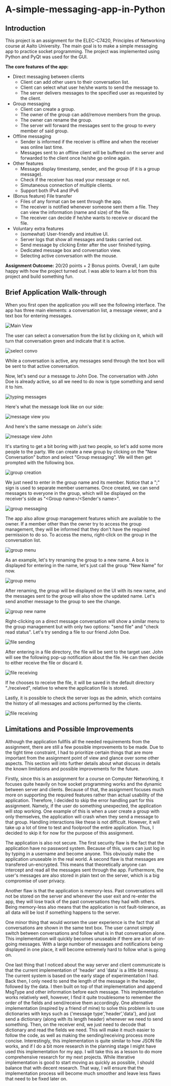 # A-simple-messaging-app-in-Python

## Introduction
This project is an assignment for the ELEC-C7420, Principles of Networking course at Aalto University. The main goal is to make a simple messaging app to practice socket programming. The project was implemented using Python and PyQt was used for the GUI.

**The core features of the app:**
- Direct messaging between clients
  - Client can add other users to their conversation list.
  - Client can select what user he/she wants to send the message to.
  - The server delivers messages to the specified user as requested by the client.
- Group messaging
  - Client can create a group.
  - The owner of the group can add/remove members from the group.
  - The owner can rename the group.
  - The server will forward the messages sent to the group to every member of said group.
- Offline messaging
  - Sender is informed if the receiver is offline and when the receiver was online last time.
  - Messages sent to an offline client will be buffered on the server and forwarded to the client once he/she go online again.
- Other features
  - Message display timestamp, sender, and the group (if it is a group message).
  - Check if the receiver has read your message or not.
  - Simutaneous connection of multiple clients.
  - Support both IPv4 and IPv6
- (Bonus feature) File transfer
  - Files of any format can be sent through the app.
  - The receiver is notified whenever someone sent them a file. They can view the information (name and size) of the file.
  - The receiver can decide if he/she wants to receive or discard the file.
- Voluntary extra features 
  - (somewhat) User-friendly and intuitive UI.
  - Server logs that show all messages and tasks carried out.
  - Send message by clicking Enter after the user finished typing.
  - Dedicated message box and conversation view.
  - Selecting active conversation with the mouse.

**Assignment Outcome:** 20/20 points + 2 Bonus points. Overall, I am quite happy with how the project turned out. I was able to learn a lot from this project and build something fun.
  
## Brief Application Walk-through
When you first open the application you will see the following interface. The app has three main elements: a conversation list, a message viewer, and a text box for entering messages. 

![Main View](./Documentation/readme_images/main_view.png)

The user can select a conversation from the list by clicking on it, which will turn that conversation green and indicate that it is active.

![select convo](./Documentation/readme_images/select_convo.png)

While a conversation is active, any messages send through the text box will be sent to that active conversation.

Now, let's send our a message to John Doe. The conversation with John Doe is already active, so all we need to do now is type something and send it to him.

![typing messages](./Documentation/readme_images/type_messages.png)

Here's what the message look like on our side:

![message view you](./Documentation/readme_images/firstMsg_You.png)

And here's the same message on John's side:

![message view John](./Documentation/readme_images/firstMsg_John.png)

It's starting to get a bit boring with just two people, so let's add some more people to the party. We can create a new group by clicking on the "New Conversation" button and select "Group messaging". We will then get prompted with the following box.

![group creation](./Documentation/readme_images/group_creation.png)

We just need to enter in the group name and its member. Notice that a ";" sign is used to separate member usernames. Once created, we can send messages to everyone in the group, which will be displayed on the receiver's side as "\<Group name\>/\<Sender's name\>".

![group messaging](./Documentation/readme_images/group_messaging.png)
  
The app also allow group management features which are available to the owner. If a member other than the owner try to access the group management, they will be informed that they don't have the required permission to do so. To access the menu, right-click on the group in the conversation list.
  
![group menu](./Documentation/readme_images/group_menu.png)

As an example, let's try renaming the group to a new name. A box is displayed for entering in the name, let's just call the group "New Name" for now.

![group menu](./Documentation/readme_images/renaming_group.png)

After renaming, the group will be displayed on the UI with its new name, and the messages sent to the group will also show the updated name. Let's send another message to the group to see the change.

![group new name](./Documentation/readme_images/newGroupName_msg.png)

Right-clicking on a direct message conversation will show a similar menu to the group management but with only two options: "send file" and "check read status". Let's try sending a file to our friend John Doe.

![file sending](./Documentation/readme_images/file_sending.png)

After entering in a file directory, the file will be sent to the target user. John will see the following pop-up notification about the file. He can then decide to either receive the file or discard it.

![file receiving](./Documentation/readme_images/file_receiving.png)

If he chooses to receive the file, it will be saved in the default directory "./received", relative to where the application file is stored.

Lastly, it is possible to check the server logs as the admin, which contains the history of all messages and actions performed by the clients.

![file receiving](./Documentation/readme_images/server_log.png)

## Limitations and Possible Improvements
Although the application fullfils all the needed requirements from the assignment, there are still a few possible improvements to be made. Due to the tight time constraint, I had to prioritize certain things that are more important from the assignment point of view and glance over some other aspects. This section will into further details about what discuss in details the known limitations and possible improvements for the future.

Firstly, since this is an assignment for a course on Computer Networking, it focuses quite heavily on how socket programming works and the dynamic between server and clients. Because of that, the assignment focuses much more on supporting the required features rather than actual usability of the application. Therefore, I decided to skip the error handling part for this assignment. Namely, if the user do something unexpected, the application will stop working. One example of this is when a user create a group with only themselves, the application will crash when they send a message to that group. Handling interactions like these is not difficult. However, it will take up a lot of time to test and foolproof the entire application. Thus, I decided to skip it for now for the purpose of this assignment.

The application is also not secure. The first security flaw is the fact that the application have no password system. Because of this, users can just log in by typing in a username and become anyone. This obviously make the application unuseable in the real world. A second flaw is that messages are transfered un-encrypted. This means that theoretically anyone can intercept and read all the messages sent through the app. Furthermore, the user's messages are also stored in plain text on the server, which is a big compromise of user privacy.

Another flaw is that the application is memory-less. Past conversations will not be stored on the server and whenever the user exit and re-enter the app, they will lose track of the past conversations they had with others. Being memory-less also means that the application is not fault-tolerance, as all data will be lost if something happens to the server.

One minor thing that would worsen the user experience is the fact that all conversations are shown in the same text box. The user cannot simply switch between conversations and follow what is in that conversation alone. This implementation will quickly becomes unuseable if there are a lot of on-going messages. With a large number of messages and notifications being displayed in one place, it will become extremely hard to follow what is going on.

One last thing that I noticed about the way server and client communicate is that the current implementation of 'header' and 'data' is a little bit messy. The current system is based on the early stage of experimentation I had. Back then, I only need to send the length of the message in the header, followed by the data. I then built on top of that implementation and append MsgType and other information before each message. This implementation works relatively well, however, I find it quite troublesome to remember the order of the fields and send/receive them accordingly. One alternative implementation (inspired by a friend of mine) to solve this problem is to use dictionaries with keys such as {'message type','header','data'}, and just send a dictionary (along with its length header) whenever we need to send something. Then, on the receiver end, we just need to decode that dictionary and read the fields we need. This will make it much easier to follow the code, as well as making the sending/receiving process more concise. Interestingly, this implementation is quite similar to how JSON file works, and if I do a bit more research in the planning stage I might have used this implementation for my app. I will take this as a lesson to do more comprehensive research for my next projects. While itterative implementation is good to start moving as quickly as possible, I should  balance that with decent research. That way, I will ensure that the implementation process will become much smoother and leave less flaws that need to be fixed later on.
